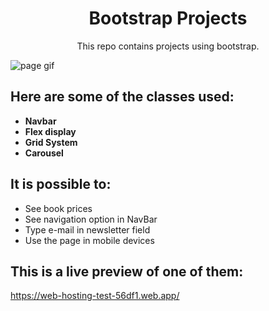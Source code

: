 <h1 align="center">
  Bootstrap Projects
</h1>

<p align="center">
    This repo contains projects using bootstrap.
</p>

![page gif](https://github.com/jefersoneiji/bootstrap-projects/assets/44307139/fc0be213-216f-4e9d-b7ed-35212fab0f9e)

## Here are some of the classes used:

* **Navbar** <br>
* **Flex display** <br>
* **Grid System** <br>
* **Carousel** <br>

## It is possible to:
* See book prices <br>
* See navigation option in NavBar <br>
* Type e-mail in newsletter field <br>
* Use the page in mobile devices <br>

## This is a live preview of one of them:

https://web-hosting-test-56df1.web.app/
